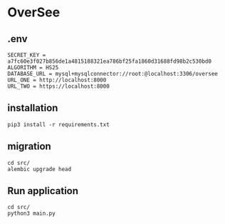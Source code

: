 # OverSee

## .env
```
SECRET_KEY = a7fc60e3f027b856de1a4815188321ea786bf25fa1860d31688fd98b2c530bd0
ALGORITHM = HS25
DATABASE_URL = mysql+mysqlconnector://root:@localhost:3306/oversee
URL_ONE = http://localhost:8000
URL_TWO = https://localhost:8000
```

## installation

```
pip3 install -r requirements.txt
```

## migration

```
cd src/
alembic upgrade head
```

## Run application

```
cd src/
python3 main.py
```
